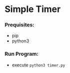 # Simple Timer

### Prequisites:
 - pip
 - python3

### Run Program: 
 - execute `python3 timer.py`
